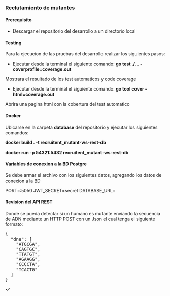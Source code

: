 ### Reclutamiento de mutantes

#### Prerequisito
- Descargar el repositorio del desarrollo a un directorio local


#### Testing
Para la ejecucion de las pruebas del desarrollo realizar los siguientes pasos:
- Ejecutar desde la terminal el siguiente comando:
**go test ./... -coverprofile=coverage.out**

Mostrara el resultado de los test automaticos y code coverage

- Ejecutar desde la terminal el siguiente comando:
**go tool cover -html=coverage.out**

Abrira una pagina html con la cobertura del test automatico

#### Docker
Ubicarse en la carpeta **database** del repositorio y ejecutar los siguientes comandos:

**docker build . -t recruitent_mutant-ws-rest-db** 

**docker run -p 54321:5432 recruitent_mutant-ws-rest-db**

#### Variables de conexion a la BD Postgre
Se debe armar el archivo con los siguientes datos, agregando los datos de conexion a la BD 

PORT=:5050
JWT_SECRET=secret
DATABASE_URL=


#### Revision del API REST
Donde se pueda detectar si un humano es mutante enviando la secuencia de ADN mediante un HTTP POST con un Json el cual tenga el siguiente formato:

<div class="highlight highlight-source-json notranslate position-relative overflow-auto"><pre>{
  <span class="pl-ent">"dna"</span>: [
    <span class="pl-s"><span class="pl-pds">"</span>ATGCGA<span class="pl-pds">"</span></span>,
    <span class="pl-s"><span class="pl-pds">"</span>CAGTGC<span class="pl-pds">"</span></span>,
    <span class="pl-s"><span class="pl-pds">"</span>TTATGT<span class="pl-pds">"</span></span>,
    <span class="pl-s"><span class="pl-pds">"</span>AGAAGG<span class="pl-pds">"</span></span>,
    <span class="pl-s"><span class="pl-pds">"</span>CCCCTA<span class="pl-pds">"</span></span>,
    <span class="pl-s"><span class="pl-pds">"</span>TCACTG<span class="pl-pds">"</span></span>
  ]
}</pre>
      <svg aria-hidden="true" height="16" viewBox="0 0 16 16" version="1.1" width="16" data-view-component="true" class="octicon octicon-check js-clipboard-check-icon color-fg-success d-none m-2" wfd-invisible="true">
    <path fill-rule="evenodd" d="M13.78 4.22a.75.75 0 010 1.06l-7.25 7.25a.75.75 0 01-1.06 0L2.22 9.28a.75.75 0 011.06-1.06L6 10.94l6.72-6.72a.75.75 0 011.06 0z"></path>
</svg>
    </clipboard-copy>
  </div>